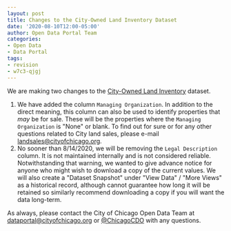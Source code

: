 ```yaml
---
layout: post
title: Changes to the City-Owned Land Inventory Dataset
date: '2020-08-10T12:00-05:00'
author: Open Data Portal Team
categories:
- Open Data
- Data Portal
tags:
- revision
- w7c3-qjgj
---
```

We are making two changes to the [City-Owned Land Inventory](https://data.cityofchicago.org/d/aksk-kvfp) dataset.

1.  We have added the column `Managing Organization`. In addition to the direct meaning, this column can also be used to identify properties that *may* be for sale. These will be the properties where the `Managing Organization` is "None" or blank. To find out for sure or for any other questions related to City land sales, please e-mail [landsales@cityofchicago.org](mailto:landsales@cityofchicago.org).
2. No sooner than 8/14/2020, we will be removing the `Legal Description` column. It is not maintained internally and is not considered reliable. Notwithstanding that warning, we wanted to give advance notice for anyone who might wish to download a copy of the current values. We will also create a "Dataset Snapshot" under "View Data" / "More Views" as a historical record, although cannot guarantee how long it will be retained so similarly recommend downloading a copy if you will want the data long-term.

As always, please contact the City of Chicago Open Data Team at [dataportal@cityofchicago.org](mailto:dataportal@cityofchicago.org) or [@ChicagoCDO](https://twitter.com/ChicagoCDO) with any questions.
